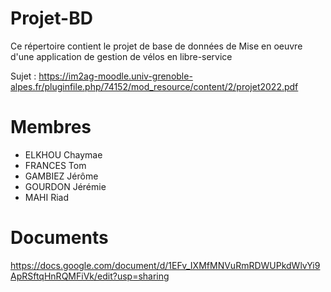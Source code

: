 # Projet-BD

Ce répertoire contient le projet de base de données de Mise en oeuvre d'une application de gestion de vélos en libre-service

Sujet : https://im2ag-moodle.univ-grenoble-alpes.fr/pluginfile.php/74152/mod_resource/content/2/projet2022.pdf

# Membres
* ELKHOU Chaymae
* FRANCES Tom
* GAMBIEZ Jérôme
* GOURDON Jérémie
* MAHI Riad

# Documents

https://docs.google.com/document/d/1EFv_IXMfMNVuRmRDWUPkdWlvYi9ApRSftqHnRQMFiVk/edit?usp=sharing
